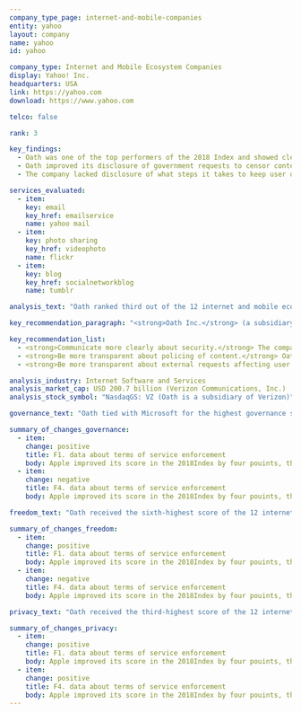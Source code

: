```yaml
---
company_type_page: internet-and-mobile-companies
entity: yahoo
layout: company
name: yahoo
id: yahoo

company_type: Internet and Mobile Ecosystem Companies
display: Yahoo! Inc.
headquarters: USA
link: https://yahoo.com
download: https://www.yahoo.com

telco: false

rank: 3

key_findings:
  - Oath was one of the top performers of the 2018 Index and showed clear commitments to respect freedom of expression and privacy.
  - Oath improved its disclosure of government requests to censor content and hand over user data, and clarified options users have to opt out of targeted advertising.
  - The company lacked disclosure of what steps it takes to keep user data secure, including how it handles data breaches.

services_evaluated:
  - item:
    key: email
    key_href: emailservice
    name: yahoo mail
  - item:
    key: photo sharing
    key_href: videophoto
    name: flickr
  - item:
    key: blog
    key_href: socialnetworkblog
    name: tumblr

analysis_text: "Oath ranked third out of the 12 internet and mobile ecosystem companies evaluated, behind Google and Microsoft. A member of the Global Network Initiative (GNI), Oath has continued to implement many of the human rights commitments and policies previously established by Yahoo, following Verizon’s acquisition of Yahoo and the establishment of Oath in June 2017. The company made several improvements in the 2018 Index, including incorporating Tumblr into Oath’s more detailed transparency reporting. While Oath disclosed a strong commitment to respect human rights at the governance level, it could still improve its disclosure of key policies affecting users’ freedom of expression and privacy. It could be more transparent about how it polices content on its services and could be more clear about its security practices. Oath disclosed less data than all other U.S. internet and mobile ecosystem companies about the government and private requests it received for user information. <a href=\"https://www.congress.gov/bill/114th-congress/house-bill/2048\" target=\"_blank\">U.S. law prohibits companies</a> from disclosing exact numbers of government requests for stored and real-time user information they receive, which prevented Oath from being fully transparent in that area."

key_recommendation_paragraph: "<strong>Oath Inc.</strong> (a subsidiary of Verizon Communications) provides a range of communication, sharing, and information and content services. Following the acquisition of Yahoo by Verizon Communications in June 2017, Verizon combined Yahoo-branded services and AOL-branded services into a new subsidiary called Oath."

key_recommendation_list:
  - <strong>Communicate more clearly about security.</strong> The company should disclose more about its processes for responding to data breaches and preventing unauthorized access.
  - <strong>Be more transparent about policing of content.</strong> Oath should disclose data about the volume and nature of content or accounts it restricts for terms of service violations.
  - <strong>Be more transparent about external requests affecting user rights.</strong> Oath should improve its disclosure of government and private requests to restrict content or accounts and hand over user information.

analysis_industry: Internet Software and Services
analysis_market_cap: USD 200.7 billion (Verizon Communications, Inc.)
analysis_stock_symbol: "NasdaqGS: VZ (Oath is a subsidiary of Verizon)"

governance_text: "Oath tied with Microsoft for the highest governance score among internet and mobile ecosystem companies. The company disclosed a clear commitment to freedom of expression and privacy as human rights (G1), evidence of senior leadership oversight of human rights concerns (G2), and employee training and a whistleblower program addressing freedom of expression and privacy (G3). Oath disclosed evidence that it engages with stakeholders, including civil society, on freedom of expression and privacy issues (G5). Disclosure of its human rights due diligence processes (G4) declined slightly since the 2017 Index, due to less clear disclosure of whether its human rights impact assessments (HRIAs) are incorporated into executive- or board-level decisions (G4). Like most companies evaluated, Oath did not disclose sufficient grievance and remedy mechanisms (G6)."

summary_of_changes_governance:
  - item:
    change: positive
    title: F1. data about terms of service enforcement
    body: Apple improved its score in the 2018Index by four pouints, the second-largest score improvement of any company evaluated(after Twitter). The company improved its public commitment.
  - item:
    change: negative
    title: F4. data about terms of service enforcement
    body: Apple improved its score in the 2018Index by four pouints, the second-largest score improvement of any company evaluated(after Twitter). The company improved its public commitment.

freedom_text: "Oath received the sixth-highest score of the 12 internet and mobile ecosystem companies evaluated in the Freedom of Expression category, behind Facebook, Google, Kakao, Microsoft, and Twitter.<br /><br /><strong>Restricting content and accounts:</strong> Oath was less transparent about its process for enforcing its terms of service (F3) than many of its peers, including Facebook, Google, Kakao, Microsoft, and Twitter. Like most companies, Oath did not disclose any data about the volume or nature of actions it took to enforce its rules, such as removing content or restricting users’ accounts (F4). The company clarified and improved policies regarding whether it notifies users of account restrictions (F8).<br /><br /><strong>Content and account restriction requests:</strong> Oath disclosed more than all of its peers other than Google about how it handles government and private requests to censor content or restrict accounts (F5-F7). It improved its disclosure due to the inclusion of Tumblr in the parent company’s transparency reports, which contained more comprehensive information than Tumblr's previous reports. Like most companies evaluated, Oath provided less thorough disclosure of its processes for content or account restriction requests filed through private processes than it did for government requests (F5).<br /><br /><strong>Identity policy:</strong> Tumblr disclosed it does not require users to verify their identities, but for Yahoo Mail and Flickr, the company disclosed that users are required to verify their account with a phone number, which in some jurisdictions can be used by law enforcement or other government officials to connect users with their offline identities (F11)."

summary_of_changes_freedom:
  - item:
    change: positive
    title: F1. data about terms of service enforcement
    body: Apple improved its score in the 2018Index by four pouints, the second-largest score improvement of any company evaluated(after Twitter). The company improved its public commitment.
  - item:
    change: negative
    title: F4. data about terms of service enforcement
    body: Apple improved its score in the 2018Index by four pouints, the second-largest score improvement of any company evaluated(after Twitter). The company improved its public commitment.

privacy_text: "Oath received the third-highest score of the 12 internet and mobile ecosystem companies evaluated in the Privacy category, behind Google and Microsoft and on par with Apple.<br /><br /><strong>Handling of user information:</strong> Oath disclosed less than Twitter and Google but more than the other internet and mobile ecosystem companies evaluated about how it handles user information (P3-P9). Oath disclosed more about what user information it collects and shares (P3, P4) than it did about its purpose for doing so (P5). While it improved its disclosure of options users have to opt out of targeted advertising (P7), this suggested that targeted advertising is on by default. Oath offered more information than most of its peers, aside from Google, about whether users can access the information that the company holds about them (P8).<br /><br /><strong>Requests for user information:</strong> Oath was less transparent than Google and Microsoft about its process for responding to government and private requests for user information (P10), but disclosed more than the rest of its peers. Oath now includes Tumblr in its transparency reporting, which contained more detailed disclosure of Tumblr’s handling of government and private requests for user information. However, Oath disclosed less data than all other U.S. internet and mobile ecosystem companies about the government and private requests it received for user data (P11). Oath did not disclose the exact number of requests received for stored or real-time user data, or what actions it took in response to these requests, because U.S. companies are  <a href=\"https://www.congress.gov/bill/114th-congress/house-bill/2048\" target=\"_blank\">prohibited by law</a> from doing so. The company disclosed clear policies for notifying users of government requests for their user information, when legally possible, similar to most U.S. companies (P12).<br /><br /><strong>Security:</strong> Oath disclosed less about its security policies than Google, Yandex, Microsoft, Kakao, and Apple (P13-P18). It disclosed nothing about its policies for handling data breaches (P15), like most companies in the Index. Oath’s disclosure of its encryption practices improved slightly due to a change in Tumblr’s disclosure in which the company stated that the transmission of data for Tumblr blogs is encrypted by default (P16)."

summary_of_changes_privacy:
  - item:
    change: positive
    title: F1. data about terms of service enforcement
    body: Apple improved its score in the 2018Index by four pouints, the second-largest score improvement of any company evaluated(after Twitter). The company improved its public commitment.
  - item:
    change: positive
    title: F4. data about terms of service enforcement
    body: Apple improved its score in the 2018Index by four pouints, the second-largest score improvement of any company evaluated(after Twitter). The company improved its public commitment.
---
```


